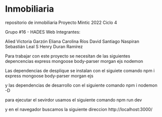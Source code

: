 # Inmobiliaria
repositorio de inmobiliaria
Proyecto Mintic 2022 Ciclo 4

Grupo #16 - HADES Web
Integrantes:

Alied Victoria Garzón
Eliana Carolina Ríos
David Santiago Naspiran
Sebastián Leal S
Henry Duran Ramírez

Para trabajar con este proyecto se necesitan de las siguientes depencencias
express mongoose body-parser morgan ejs nodemon

Las dependencias de desplique se instalan con el siguiete comando
npm i express mongoose body-parser morgan ejs

y las dependencias de desarrollo con el siguiente comando
npm i nodemon -D

para ejecutar el sevirdor usamos el siguiente comando
npm run dev

y en el navegador buscamos la siguiente direccion
http://localhost:3000/
